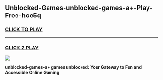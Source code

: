 
## Unblocked-Games-unblocked-games-a+-Play-Free-hce5q
<h3>
<a href="https://premium76.site?title=unblocked-games-a+&ref=18A1">CLICK TO PLAY</a></h3>
<hr>

<h3>
<a href="https://premium76.site?title=unblocked-games-a+&ref=18A1">CLICK 2 PLAY</a>
  
</h3>

<a href="https://premium76.site?title=unblocked-games-a+&ref=18A1"><img src="https://clearcache.store/games.png"></a>


**unblocked-games-a+ games unblocked: Your Gateway to Fun and Accessible Online Gaming**
